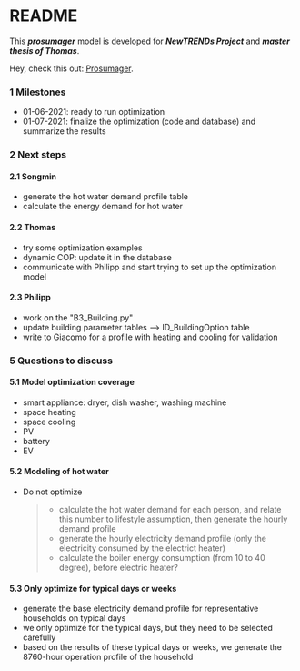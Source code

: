 # README

This ***prosumager*** model is developed for ***NewTRENDs Project*** and ***master thesis of Thomas***.

Hey, check this out: [Prosumager](https://songminyu.github.io/Prosumager/).



### 1 Milestones

- 01-06-2021: ready to run optimization
- 01-07-2021: finalize the optimization (code and database) and summarize the results

### 2 Next steps

#### 2.1 Songmin

- generate the hot water demand profile table
- calculate the energy demand for hot water

#### 2.2 Thomas

- try some optimization examples
- dynamic COP: update it in the database
- communicate with Philipp and start trying to set up the optimization model

#### 2.3 Philipp

- work on the "B3\_Building.py"
- update building parameter tables --> ID_BuildingOption table
- write to Giacomo for a profile with heating and cooling for validation

### 5 Questions to discuss

#### 5.1 Model optimization coverage

- smart appliance: dryer, dish washer, washing machine
- space heating
- space cooling
- PV
- battery
- EV

#### 5.2 Modeling of hot water

- Do not optimize

  > - calculate the hot water demand for each person, and relate this number to lifestyle assumption, then generate the hourly demand profile
  > - generate the hourly electricity demand profile (only the electricity consumed by the electrict heater)
  > - calculate the boiler energy consumption (from 10 to 40 degree), before electric heater?

#### 5.3 Only optimize for typical days or weeks

- generate the base electricity demand profile for representative households on typical days
- we only optimize for the typical days, but they need to be selected carefully
- based on the results of these typical days or weeks, we generate the 8760-hour operation profile of the household


